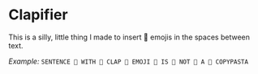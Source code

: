 # Clapifier
This is a silly, little thing I made to insert 👏 emojis in the spaces between text.

*Example:* `SENTENCE 👏 WITH 👏 CLAP 👏 EMOJI 👏 IS 👏 NOT 👏 A 👏 COPYPASTA`